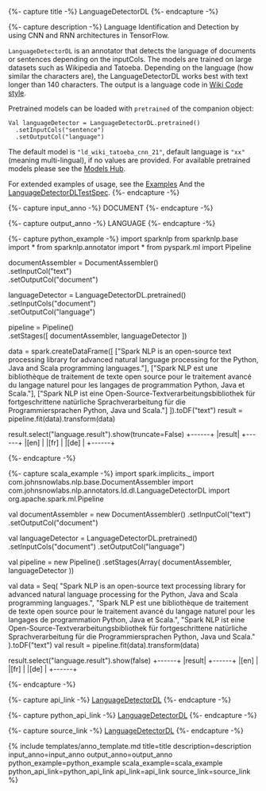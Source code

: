 {%- capture title -%}
LanguageDetectorDL
{%- endcapture -%}

{%- capture description -%}
Language Identification and Detection by using CNN and RNN architectures in TensorFlow.

`LanguageDetectorDL` is an annotator that detects the language of documents or sentences depending on the inputCols.
The models are trained on large datasets such as Wikipedia and Tatoeba.
Depending on the language (how similar the characters are), the LanguageDetectorDL works
best with text longer than 140 characters.
The output is a language code in [Wiki Code style](https://en.wikipedia.org/wiki/List_of_Wikipedias).

Pretrained models can be loaded with `pretrained` of the companion object:
```
Val languageDetector = LanguageDetectorDL.pretrained()
  .setInputCols("sentence")
  .setOutputCol("language")
```
The default model is `"ld_wiki_tatoeba_cnn_21"`, default language is `"xx"` (meaning multi-lingual),
if no values are provided.
For available pretrained models please see the [Models Hub](https://sparknlp.org/models?task=Language+Detection).

For extended examples of usage, see the [Examples](https://github.com/JohnSnowLabs/spark-nlp/blob/master/examples/python/annotation/text/english/language-detection/Language_Detection_and_Indentification.ipynb)
And the [LanguageDetectorDLTestSpec](https://github.com/JohnSnowLabs/spark-nlp/blob/master/src/test/scala/com/johnsnowlabs/nlp/annotators/ld/dl/LanguageDetectorDLTestSpec.scala).
{%- endcapture -%}

{%- capture input_anno -%}
DOCUMENT
{%- endcapture -%}

{%- capture output_anno -%}
LANGUAGE
{%- endcapture -%}

{%- capture python_example -%}
import sparknlp
from sparknlp.base import *
from sparknlp.annotator import *
from pyspark.ml import Pipeline

documentAssembler = DocumentAssembler() \
    .setInputCol("text") \
    .setOutputCol("document")

languageDetector = LanguageDetectorDL.pretrained() \
    .setInputCols("document") \
    .setOutputCol("language")

pipeline = Pipeline() \
    .setStages([
      documentAssembler,
      languageDetector
    ])

data = spark.createDataFrame([
    ["Spark NLP is an open-source text processing library for advanced natural language processing for the Python, Java and Scala programming languages."],
    ["Spark NLP est une bibliothèque de traitement de texte open source pour le traitement avancé du langage naturel pour les langages de programmation Python, Java et Scala."],
    ["Spark NLP ist eine Open-Source-Textverarbeitungsbibliothek für fortgeschrittene natürliche Sprachverarbeitung für die Programmiersprachen Python, Java und Scala."]
]).toDF("text")
result = pipeline.fit(data).transform(data)

result.select("language.result").show(truncate=False)
+------+
|result|
+------+
|[en]  |
|[fr]  |
|[de]  |
+------+

{%- endcapture -%}

{%- capture scala_example -%}
import spark.implicits._
import com.johnsnowlabs.nlp.base.DocumentAssembler
import com.johnsnowlabs.nlp.annotators.ld.dl.LanguageDetectorDL
import org.apache.spark.ml.Pipeline

val documentAssembler = new DocumentAssembler()
  .setInputCol("text")
  .setOutputCol("document")

val languageDetector = LanguageDetectorDL.pretrained()
  .setInputCols("document")
  .setOutputCol("language")

val pipeline = new Pipeline()
  .setStages(Array(
    documentAssembler,
    languageDetector
  ))

val data = Seq(
  "Spark NLP is an open-source text processing library for advanced natural language processing for the Python, Java and Scala programming languages.",
  "Spark NLP est une bibliothèque de traitement de texte open source pour le traitement avancé du langage naturel pour les langages de programmation Python, Java et Scala.",
  "Spark NLP ist eine Open-Source-Textverarbeitungsbibliothek für fortgeschrittene natürliche Sprachverarbeitung für die Programmiersprachen Python, Java und Scala."
).toDF("text")
val result = pipeline.fit(data).transform(data)

result.select("language.result").show(false)
+------+
|result|
+------+
|[en]  |
|[fr]  |
|[de]  |
+------+

{%- endcapture -%}

{%- capture api_link -%}
[LanguageDetectorDL](/api/com/johnsnowlabs/nlp/annotators/ld/dl/LanguageDetectorDL)
{%- endcapture -%}

{%- capture python_api_link -%}
[LanguageDetectorDL](/api/python/reference/autosummary/sparknlp/annotator/ld_dl/language_detector_dl/index.html#sparknlp.annotator.ld_dl.language_detector_dl.LanguageDetectorDL)
{%- endcapture -%}

{%- capture source_link -%}
[LanguageDetectorDL](https://github.com/JohnSnowLabs/spark-nlp/tree/master/src/main/scala/com/johnsnowlabs/nlp/annotators/ld/dl/LanguageDetectorDL.scala)
{%- endcapture -%}

{% include templates/anno_template.md
title=title
description=description
input_anno=input_anno
output_anno=output_anno
python_example=python_example
scala_example=scala_example
python_api_link=python_api_link
api_link=api_link
source_link=source_link
%}